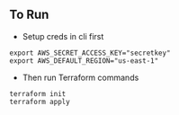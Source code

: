 
## To Run
- Setup creds in cli first
```export AWS_ACCESS_KEY_ID="access_key"
export AWS_SECRET_ACCESS_KEY="secretkey"
export AWS_DEFAULT_REGION="us-east-1"
```
- Then run Terraform commands
```
terraform init
terraform apply
```